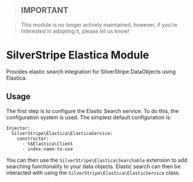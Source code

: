 > ## **IMPORTANT**

> This module is no longer actively maintained, however, if you're interested in adopting it, please let us know!

SilverStripe Elastica Module
============================

Provides elastic search integration for SilverStripe DataObjects using Elastica.

Usage
-----

The first step is to configure the Elastic Search service. To do this, the configuration system
is used. The simplest default configuration is:

    Injector:
      SilverStripe\Elastica\ElasticaService:
        constructor:
          - %$Elastica\Client
          - index-name-to-use

You can then use the `SilverStripe\Elastica\Searchable` extension to add searching functionality
to your data objects. Elastic search can then be interacted with using the
`SilverStripe\Elastica\ElasticService` class.
